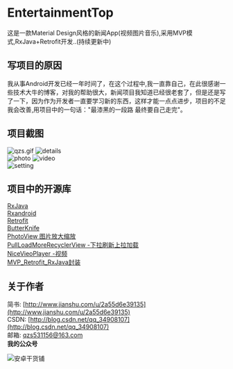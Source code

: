 # EntertainmentTop
这是一款Material Design风格的新闻App(视频图片音乐),采用MVP模式,RxJava+Retrofit开发..(持续更新中)

## **写项目的原因**
我从事Android开发已经一年时间了，在这个过程中,我一直靠自己，在此很感谢一些技术大牛的博客，对我的帮助很大，新闻项目我知道已经很老套了，但是还是写了一下，因为作为开发者一直要学习新的东西，这样才能一点点进步，项目的不足我会改善,用项目中的一句话："最漆黑的一段路 最终要自己走完"。

## **项目截图**
![qzs.gif](https://github.com/javaexception/EntertainmentTop/blob/master/app/src/main/res/raw/qzs.gif)
![details](https://github.com/javaexception/EntertainmentTop/blob/master/app/src/main/res/raw/details.png)<br>
![photo](https://github.com/javaexception/EntertainmentTop/blob/master/app/src/main/res/raw/photo.png)
![video](https://github.com/javaexception/EntertainmentTop/blob/master/app/src/main/res/raw/video.png)<br>
![setting](https://github.com/javaexception/EntertainmentTop/blob/master/app/src/main/res/raw/setting.png)<br>

## **项目中的开源库**

[RxJava](https://github.com/ReactiveX/RxJava)<br>
[Rxandroid](https://github.com/ReactiveX/RxAndroid)<br>
[Retrofit](https://github.com/square/retrofit)<br>
[ButterKnife](https://github.com/JakeWharton/butterknife)<br>
[PhotoView 图片放大缩放](https://github.com/chrisbanes/PhotoView)<br>
[PullLoadMoreRecyclerView  -下拉刷新上拉加载](https://github.com/WuXiaolong/PullLoadMoreRecyclerView)<br>
[NiceVieoPlayer  -视频](https://github.com/xiaoyanger0825/NiceVieoPlayer)<br>
[MVP_Retrofit_RxJava封装](https://github.com/javaexception/MVP_Retrofit_RxJava_Example)<br>


## **关于作者**

简书: [http://www.jianshu.com/u/2a55d6e39135](http://www.jianshu.com/u/2a55d6e39135)<br>
CSDN: [http://blog.csdn.net/qq_34908107](http://blog.csdn.net/qq_34908107)<br>
邮箱:  qzs531156@163.com<br>
**我的公众号**

![安卓干货铺](http://upload-images.jianshu.io/upload_images/2787891-b84423a2473039b8.jpg?imageMogr2/auto-orient/strip%7CimageView2/2/w/1240)
